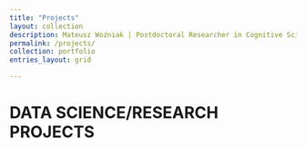 ```yaml
---
title: "Projects"
layout: collection
description: Mateusz Woźniak | Postdoctoral Researcher in Cognitive Science | Central European University
permalink: /projects/
collection: portfolio
entries_layout: grid

---
```


# DATA SCIENCE/RESEARCH PROJECTS


